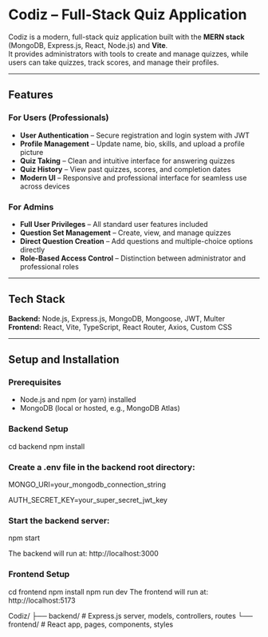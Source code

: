 # Codiz – Full-Stack Quiz Application

Codiz is a modern, full-stack quiz application built with the **MERN stack** (MongoDB, Express.js, React, Node.js) and **Vite**.  
It provides administrators with tools to create and manage quizzes, while users can take quizzes, track scores, and manage their profiles.

---

## Features

### For Users (Professionals)
- **User Authentication** – Secure registration and login system with JWT  
- **Profile Management** – Update name, bio, skills, and upload a profile picture  
- **Quiz Taking** – Clean and intuitive interface for answering quizzes  
- **Quiz History** – View past quizzes, scores, and completion dates  
- **Modern UI** – Responsive and professional interface for seamless use across devices  

### For Admins
- **Full User Privileges** – All standard user features included  
- **Question Set Management** – Create, view, and manage quizzes  
- **Direct Question Creation** – Add questions and multiple-choice options directly  
- **Role-Based Access Control** – Distinction between administrator and professional roles  

---

## Tech Stack

**Backend:** Node.js, Express.js, MongoDB, Mongoose, JWT, Multer  
**Frontend:** React, Vite, TypeScript, React Router, Axios, Custom CSS  

---

## Setup and Installation

### Prerequisites
- Node.js and npm (or yarn) installed  
- MongoDB (local or hosted, e.g., MongoDB Atlas)  

### Backend Setup
cd backend
npm install

### Create a .env file in the backend root directory:
MONGO_URI=your_mongodb_connection_string

AUTH_SECRET_KEY=your_super_secret_jwt_key

### Start the backend server:
npm start

The backend will run at: http://localhost:3000

### Frontend Setup
cd frontend
npm install
npm run dev
The frontend will run at: http://localhost:5173

Codiz/
├── backend/    # Express.js server, models, controllers, routes
└── frontend/   # React app, pages, components, styles
